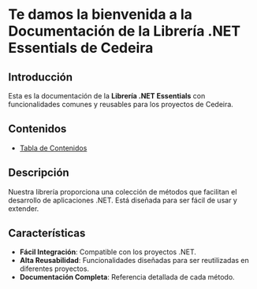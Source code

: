 # Te damos la bienvenida a la Documentación de la Librería .NET Essentials de Cedeira

## Introducción
Esta es la documentación de la **Librería .NET Essentials** con funcionalidades comunes y reusables para los proyectos de Cedeira.

## Contenidos
- [Tabla de Contenidos](/api/toc.html)

## Descripción
Nuestra librería proporciona una colección de métodos que facilitan el desarrollo de aplicaciones .NET. Está diseñada para ser fácil de usar y extender.

## Características
- **Fácil Integración**: Compatible con los proyectos .NET.
- **Alta Reusabilidad**: Funcionalidades diseñadas para ser reutilizadas en diferentes proyectos.
- **Documentación Completa**: Referencia detallada de cada método.
